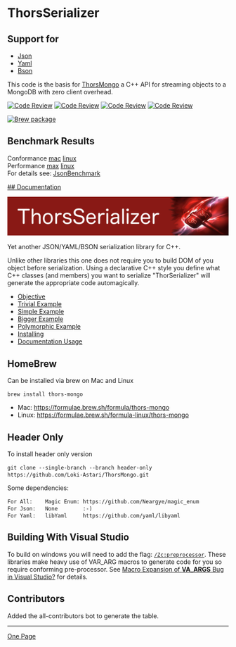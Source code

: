 # ThorsSerializer

## Support for

* [Json](https://www.json.org/json-en.html)
* [Yaml](https://yaml.org/)
* [Bson](http://bsonspec.org/)

This code is the basis for [ThorsMongo](https://github.com/Loki-Astari/ThorsMongo) a C++ API for streaming objects to a MongoDB with zero client overhead.  


[![Code Review](http://www.zomis.net/codereview/shield/?qid=81920)](http://codereview.stackexchange.com/q/81920/507)
[![Code Review](http://www.zomis.net/codereview/shield/?qid=79281)](http://codereview.stackexchange.com/q/79281/507)
[![Code Review](http://www.zomis.net/codereview/shield/?qid=7567)](http://codereview.stackexchange.com/q/7567/507)
[![Code Review](http://www.zomis.net/codereview/shield/?qid=7536)](http://codereview.stackexchange.com/q/7536/507)

[![Brew package](https://img.shields.io/badge/Brew-package-blueviolet)](https://formulae.brew.sh/formula/thors-mongo)


## Benchmark Results
Conformance [mac](https://LokiAstari.com/Json/Conformance.osx.html) [linux](https://LokiAstari.com/Json/Conformance.linux.html)  
Performance [max](https://LokiAstari.com/Json/Performance.osx.html) [linux](https://LokiAstari.com/Json/Performance.linux.html)  
For details see: [JsonBenchmark](https://github.com/Loki-Astari/JsonBenchmark)  

[## Documentation](doc/api.md)

![ThorStream](img/stream.jpg)

Yet another JSON/YAML/BSON serialization library for C++.

Unlike other libraries this one does not require you to build DOM of you object before serialization. Using a declarative C++ style you define what C++ classes (and members) you want to serialize "ThorSerializer" will generate the appropriate code automagically.

* [Objective](doc/objective.md)
* [Trivial Example](doc/example0.md)
* [Simple Example](doc/example1.md)
* [Bigger Example](doc/example2.md)
* [Polymorphic Example](doc/example3.md)
* [Installing](doc/building.md)
* [Documentation Usage](doc/usage.md)

## HomeBrew

Can be installed via brew on Mac and Linux

    brew install thors-mongo

* Mac: https://formulae.brew.sh/formula/thors-mongo
* Linux: https://formulae.brew.sh/formula-linux/thors-mongo

## Header Only

To install header only version

    git clone --single-branch --branch header-only https://github.com/Loki-Astari/ThorsMongo.git

Some dependencies:

    For All:    Magic Enum: https://github.com/Neargye/magic_enum
    For Json:   None        :-)
    For Yaml:   libYaml     https://github.com/yaml/libyaml

## Building With Visual Studio

To build on windows you will need to add the flag: [`/Zc:preprocessor`](https://learn.microsoft.com/en-us/cpp/build/reference/zc-preprocessor?view=msvc-170). These libraries make heavy use of VAR_ARG macros to generate code for you so require conforming pre-processor. See [Macro Expansion of __VA_ARGS__ Bug in Visual Studio?](https://stackoverflow.com/questions/78605945/macro-expansion-of-va-args-bug-in-visual-studio) for details.


## Contributors

Added the all-contributors bot to generate the table.


-----

[One Page](doc/full.md)

